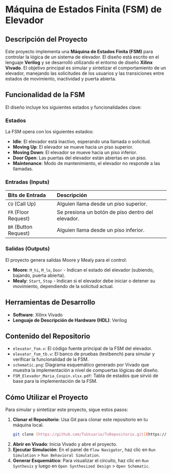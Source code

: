 # Máquina de Estados Finita (FSM) de Elevador

## Descripción del Proyecto

Este proyecto implementa una **Máquina de Estados Finita (FSM)** para controlar la lógica de un sistema de elevador. El diseño está escrito en el lenguaje **Verilog** y se desarrolló utilizando el entorno de diseño **Xilinx Vivado**. El objetivo principal es simular y sintetizar el comportamiento de un elevador, manejando las solicitudes de los usuarios y las transiciones entre estados de movimiento, inactividad y puerta abierta.

## Funcionalidad de la FSM

El diseño incluye los siguientes estados y funcionalidades clave:

### Estados
La FSM opera con los siguientes estados:
* **Idle**: El elevador está inactivo, esperando una llamada o solicitud.
* **Moving Up**: El elevador se mueve hacia un piso superior.
* **Moving Down**: El elevador se mueve hacia un piso inferior.
* **Door Open**: Las puertas del elevador están abiertas en un piso.
* **Maintenance**: Modo de mantenimiento, el elevador no responde a las llamadas.

### Entradas (Inputs)
| Bits de Entrada | Descripción |
| :--- | :--- |
| `CU` (Call Up) | Alguien llama desde un piso superior. |
| `FR` (Floor Request) | Se presiona un botón de piso dentro del elevador. |
| `BR` (Button Request) | Alguien llama desde un piso inferior. |

### Salidas (Outputs)
El proyecto genera salidas Moore y Mealy para el control:
* **Moore**: `M_hi`, `M_lo`, `Door` - Indican el estado del elevador (subiendo, bajando, puerta abierta).
* **Mealy**: `Start`, `Stop` - Indican si el elevador debe iniciar o detener su movimiento, dependiendo de la solicitud actual.

## Herramientas de Desarrollo

* **Software**: Xilinx Vivado
* **Lenguaje de Descripción de Hardware (HDL)**: Verilog

## Contenido del Repositorio

* `elevator_fsm.v`: El código fuente principal de la FSM del elevador.
* `elevator_fsm_tb.v`: El banco de pruebas (testbench) para simular y verificar la funcionalidad de la FSM.
* `schematic.png`: Diagrama esquemático generado por Vivado que muestra la implementación a nivel de compuertas lógicas del diseño.
* `FSM_Elevador_Maria_Cospin.xlsx.pdf`: Tabla de estados que sirvió de base para la implementación de la FSM.

## Cómo Utilizar el Proyecto

Para simular y sintetizar este proyecto, sigue estos pasos:

1.  **Clonar el Repositorio**: Usa Git para clonar este repositorio en tu máquina local.
    ```bash
    git clone [https://github.com/TuUsuario/TuRepositorio.git](https://github.com/TuUsuario/TuRepositorio.git)
    ```
2.  **Abrir en Vivado**: Inicia Vivado y abre el proyecto.
3.  **Ejecutar Simulación**: En el panel de `Flow Navigator`, haz clic en `Run Simulation` > `Run Behavioral Simulation`.
4.  **Generar Esquemático**: Para visualizar el circuito, haz clic en `Run Synthesis` y luego en `Open Synthesized Design` > `Open Schematic`.

